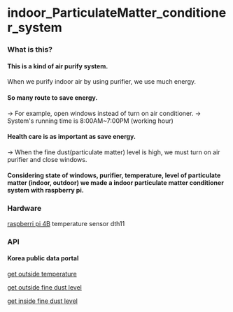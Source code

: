 # indoor_ParticulateMatter_conditioner_system
### What is this?
#### This is a kind of air purify system.
When we purify indoor air by using purifier, we use much energy.
#### So many route to save energy.
-> For example, open windows instead of turn on air conditioner.
-> System's running time is 8:00AM~7:00PM (working hour)
#### Health care is as important as save energy.
-> When the fine dust(particulate matter) level is high, we must turn on air purifier and close windows.
#### Considering state of windows, purifier, temperature, level of particulate matter (indoor, outdoor) we made a indoor particulate matter conditioner system with raspberry pi.

### Hardware
[raspberri pi 4B](https://www.raspberrypi.org/products/raspberry-pi-4-model-b/)
temperature sensor dth11

### API
#### Korea public data portal
[get outside temperature](https://www.data.go.kr/data/15057682/openapi.do)

[get outside fine dust level](https://www.data.go.kr/data/15000581/openapi.do)

[get inside fine dust level](https://www.data.go.kr/data/15038044/openapi.do)

